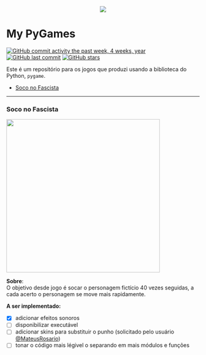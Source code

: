<p align="center"><a href="https://www.hackerrank.com/werctonmatheus"><img src="https://miro.medium.com/max/640/0*nr8xfIriulC1eIkW.png" ></a></p>


# My PyGames

[![GitHub commit activity the past week, 4 weeks, year](https://img.shields.io/github/commit-activity/y/wercton/My-PyGames?color=orange)](https://github.com/Wercton/My-PyGames)
[![GitHub last commit](https://img.shields.io/github/last-commit/Wercton/My-PyGames?color=blue)](https://github.com/Wercton/My-PyGames) 
[![GitHub stars](https://img.shields.io/github/stars/Wercton/My-PyGames?color=green)](https://github.com/Wercton/My-PyGames)

Este é um repositório para os jogos que produzi usando a biblioteca do Python, `pygame`.

- [Soco no Fascista](https://github.com/Wercton/My-PyGames/tree/master/punch-the-clown)
 
 ---
 
 ### Soco no Fascista
<a href="https://github.com/Wercton/My-PyGames/tree/master/punch-the-clown"><img src="https://i.ibb.co/7tC8tJn/soco-no-fascista-exemplo1.png" width="400px" /></a>
 
**Sobre**:  
O objetivo desde jogo é socar o personagem fictício 40 vezes seguidas, a cada acerto o personagem se move mais rapidamente.  
  
**A ser implementado:**
- [X] adicionar efeitos sonoros
- [ ] disponibilizar executável
- [ ] adicionar skins para substituir o punho (solicitado pelo usuário [@MateusRosario](https://github.com/MateusRosario))
- [ ] tonar o código mais légivel o separando em mais módulos e funções
